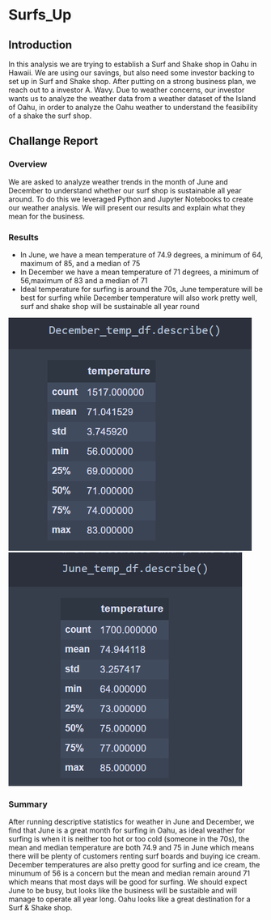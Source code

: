 # Surfs_Up

## Introduction 

In this analysis we are trying to establish a Surf and Shake shop in Oahu in Hawaii. We are using our savings, but also need some investor backing to set up in Surf and Shake shop. After putting on a strong business plan, we reach out to a investor A. Wavy. Due to weather concerns, our investor wants us to analyze the weather data from a weather dataset of the Island of Oahu, in order to analyze the Oahu weather to understand the feasibility of a shake the surf shop. 

## Challange Report 

### Overview 

We are asked to analyze weather trends in the month of June and December to understand whether our surf shop is sustainable all year around. To do this we leveraged Python and Jupyter Notebooks to create our weather analysis. We will present our results and explain what they mean for the business.

### Results 
* In June, we have a mean temperature of 74.9 degrees, a minimum of 64, maximum of 85, and a median of 75
* In December we have a mean temperature of 71 degrees, a minimum of 56,maximum of 83 and a median of 71
* Ideal temperature for surfing is around the 70s, June temperature will be best for surfing while December temperature will also work pretty well, surf and shake shop will be sustainable all year round 

![](Images/December_summary.PNG)
![](Images/June_summary.PNG)

### Summary 
After running descriptive statistics for weather in June and December, we find that June is a great month for surfing in Oahu, as ideal weather for surfing is when it is neither too hot or too cold (someone in the 70s), the mean and median temperature are both 74.9 and 75 in June which means there will be plenty of customers renting surf boards and buying ice cream. December temperatures are also pretty good for surfing and ice cream, the minumum of 56 is a concern but the mean and median remain around 71 which means that most days will be good for surfing. We should expect June to be busy, but looks like the business will be sustaible and will manage to operate all year long. Oahu looks like a great destination for a Surf & Shake shop. 


